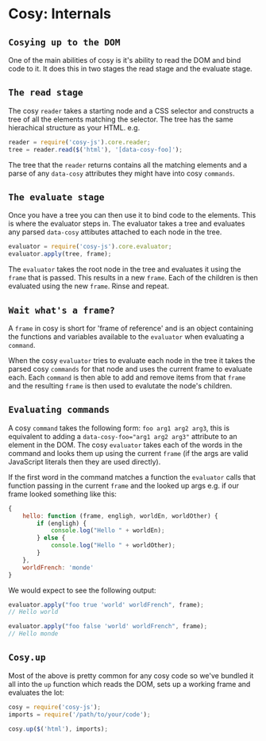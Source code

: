 Cosy: Internals
===============

`Cosying up to the DOM`
------------

One of the main abilities of cosy is it's ability to read the DOM and bind code to it.  It does this in two stages the read stage and the evaluate stage.

`The read stage`
----------------

The cosy `reader` takes a starting node and a CSS selector and constructs a tree of all the elements matching the selector.  The tree has the same hierachical structure as your HTML. e.g.

```js
reader = require('cosy-js').core.reader;
tree = reader.read($('html'), '[data-cosy-foo]');
```

The tree that the `reader` returns contains all the matching elements and a parse of any `data-cosy` attributes they might have into cosy `commands`.

`The evaluate stage`
--------------------

Once you have a tree you can then use it to bind code to the elements.  This is where the evaluator steps in.  The evaluator takes a tree and evaluates any parsed `data-cosy` attibutes attached to each node in the tree.

```js
evaluator = require('cosy-js').core.evaluator;
evaluator.apply(tree, frame);
```
The `evaluator` takes the root node in the tree and evaluates it using the `frame` that is passed. This results in a new `frame`.  Each of the children is then evaluated using the new `frame`.  Rinse and repeat.

`Wait what's a frame?`
---------------------

A `frame` in cosy is short for 'frame of reference' and is an object containing the functions and variables available to the `evaluator` when evaluating a  `command`.

When the cosy `evaluator` tries to evaluate each node in the tree it takes the parsed cosy `commands` for that node and uses the current frame to evaluate each.  Each `command` is then able to add and remove items from that `frame` and the resulting `frame` is then used to evalutate the node's children.

`Evaluating commands`
---------------------

A cosy `command` takes the following form: `foo arg1 arg2 arg3`, this is equivalent to adding a `data-cosy-foo="arg1 arg2 arg3"` attribute to an element in the DOM.  The cosy `evaluator` takes each of the words in the command and looks them up using the current `frame` (if the args are valid JavaScript literals then they are used directly).

If the first word in the command matches a function the `evaluator` calls that function passing in the current `frame` and the looked up args e.g. if our frame looked something like this:

```js
{
    hello: function (frame, engligh, worldEn, worldOther) {
        if (engligh) {
            console.log("Hello " + worldEn);
        } else {
            console.log("Hello " + worldOther);
        }
    },
    worldFrench: 'monde'
}
```

We would expect to see the following output:

```js
evaluator.apply("foo true 'world' worldFrench", frame);
// Hello world

evaluator.apply("foo false 'world' worldFrench", frame);
// Hello monde
```

`Cosy.up`
---------

Most of the above is pretty common for any cosy code so we've bundled it all into the `up` function which reads the DOM, sets up a working frame and evaluates the lot:

```js
cosy = require('cosy-js');
imports = require('/path/to/your/code');

cosy.up($('html'), imports);

```
